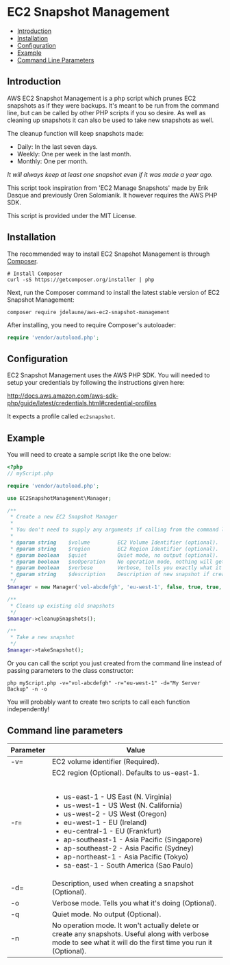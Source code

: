 # EC2 Snapshot Management

 * [Introduction](#introduction)
 * [Installation](#installation)
 * [Configuration](#configuration)
 * [Example](#example)
 * [Command Line Parameters](#command-line-parameters)


## Introduction

AWS EC2 Snapshot Management is a php script which prunes EC2 snapshots as if they were backups. It's meant to be run from the command line, but can be called by other PHP scripts if you so desire. As well as cleaning up snapshots it can also be used to take new snapshots as well.

The cleanup function will keep snapshots made:

* Daily: In the last seven days.
* Weekly: One per week in the last month.
* Monthly: One per month.

_It will always keep at least one snapshot even if it was made a year ago._

This script took inspiration from 'EC2 Manage Snapshots' made by Erik Dasque and previously Oren Solomianik. It however requires the AWS PHP SDK.

This script is provided under the MIT License.


## Installation

The recommended way to install EC2 Snapshot Management is through [Composer](https://getcomposer.org).

```shell
# Install Composer
curl -sS https://getcomposer.org/installer | php
```

Next, run the Composer command to install the latest stable version of EC2 Snapshot Management:

```shell
composer require jdelaune/aws-ec2-snapshot-management
```

After installing, you need to require Composer's autoloader:

```php
require 'vendor/autoload.php';
```


## Configuration

EC2 Snapshot Management uses the AWS PHP SDK. You will needed to setup your credentials by following the instructions given here:

http://docs.aws.amazon.com/aws-sdk-php/guide/latest/credentials.html#credential-profiles

It expects a profile called `ec2snapshot`.


## Example

You will need to create a sample script like the one below:

```php
<?php
// myScript.php

require 'vendor/autoload.php';

use EC2SnapshotManagement\Manager;

/**
 * Create a new EC2 Snapshot Manager
 *
 * You don't need to supply any arguments if calling from the command line.
 *
 * @param string    $volume         EC2 Volume Identifier (optional).
 * @param string    $region         EC2 Region Identifier (optional).
 * @param boolean   $quiet          Quiet mode, no output (optional).
 * @param boolean   $noOperation    No operation mode, nothing will get deleted (optional).
 * @param boolean   $verbose        Verbose, tells you exactly what it's doing (optional).
 * @param string    $description    Description of new snapshot if creating one (optional).
 */
$manager = new Manager('vol-abcdefgh', 'eu-west-1', false, true, true, 'My Data Backup');

/**
 * Cleans up existing old snapshots
 */
$manager->cleanupSnapshots();

/**
 * Take a new snapshot
 */
$manager->takeSnapshot();
```

Or you can call the script you just created from the command line instead of passing parameters to the class constructor:

```shell
php myScript.php -v="vol-abcdefgh" -r="eu-west-1" -d="My Server Backup" -n -o
```

You will probably want to create two scripts to call each function independently!


## Command line parameters

Parameter | Value
--------- | -------------------------
-v=       | EC2 volume identifier (Required).
-r=       | EC2 region (Optional). Defaults to us-east-1.<br><br><ul><li>us-east-1 - US East (N. Virginia)</li><li>us-west-1 - US West (N. California)</li> <li>us-west-2 - US West (Oregon)</il><li>eu-west-1 - EU (Ireland)</il><li>eu-central-1 - EU (Frankfurt)</il><li>ap-southeast-1 - Asia Pacific (Singapore)</il><li>ap-southeast-2 - Asia Pacific (Sydney)</il><li>ap-northeast-1 - Asia Pacific (Tokyo)</il><li>sa-east-1 - South America (Sao Paulo)</il></ul>
-d=       | Description, used when creating a snapshot (Optional).
-o        | Verbose mode. Tells you what it's doing (Optional).
-q        | Quiet mode. No output (Optional).
-n        | No operation mode. It won't actually delete or create any snapshots. Useful along with verbose mode to see what it will do the first time you run it (Optional).
